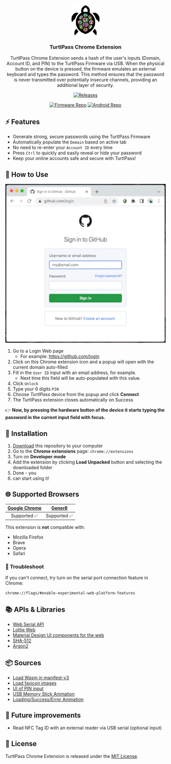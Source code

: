<p align="center">
<img src="https://raw.githubusercontent.com/TurtlPass/turtlpass-firmware-arduino/main/assets/icon.png" alt="logo" width=90>
<h3 align="center">TurtlPass Chrome Extension</h3>
<p align="center">
TurtlPass Chrome Extension sends a hash of the user's inputs (Domain, Account ID, and PIN) to the TurtlPass Firmware via USB. When the physical button on the device is pressed, the firmware emulates an external keyboard and types the password. This method ensures that the password is never transmitted over potentially insecure channels, providing an additional layer of security.
</p>
<p align="center">
<a href="https://github.com/TurtlPass/turtlpass-chrome-extension/releases"><img src="https://img.shields.io/github/v/release/TurtlPass/turtlpass-chrome-extension?color=green&label=Chrome%20Extension&logo=googlechrome" alt="Releases"/></a>
</p>
<p align="center">
<a href="https://github.com/TurtlPass/turtlpass-firmware-arduino"><img src="https://img.shields.io/github/v/release/TurtlPass/turtlpass-firmware-arduino?color=blue&label=Arduino%20Firmware&logo=arduino" alt="Firmware Repo"/></a>
<a href="https://github.com/TurtlPass/turtlpass-android"><img src="https://img.shields.io/github/v/release/TurtlPass/turtlpass-android?color=blue&label=Android%20App&logo=android" alt="Android Repo"/></a>
</p>


## ⚡ Features

* Generate strong, secure passwords using the TurtlPass Firmware
* Automatically populate the `Domain` based on active tab
* No need to re-enter your `Account ID` every time
* Press `Ctrl` to quickly and easily reveal or hide your password
* Keep your online accounts safe and secure with TurtlPass!


## 🔑 How to Use

<img src="assets/how-to.gif" width="512px">

1. Go to a Login Web page
    * For example: https://github.com/login
2. Click on this Chrome extension icon and a popup will open with the current domain auto-filled
3. Fill in the `User ID` input with an email address, for example.
    * Next time this field will be auto-populated with this value.
4. Click `Unlock`
5. Type your 6 digits `PIN`
5. Choose _TurtlPass_ device from the popup and click **Connect**
6. The TurtlPass extension closes automatically on Success

👉 **Now, by pressing the hardware button of the device it starts typing the password in the current input field with focus.**


## 🔧 Installation

1. [Download](https://github.com/TurtlPass/turtlpass-chrome-extension/archive/refs/tags/1.0.0.zip) this repository to your computer
2. Go to the **Chrome extensions** page: `chrome://extensions`
3. Turn on **Developer mode**
4. Add the extension by clicking **Load Unpacked** button and selecting the downloaded folder
5. Done - you 
6. can start using it!

## 🌐 Supported Browsers

| [Google Chrome](https://www.google.com/chrome) | [Gener8](https://gener8ads.com/products/browser) |
| :-----------: | :----------: |
| Supported ✅  | Supported ✅ |

This extension is **not** compatible with:

- Mozilla Firefox
- Brave
- Opera
- Safari


### 🙋 Troubleshoot

If you can't connect, try turn on the serial port connection feature in Chrome:

```
chrome://flags/#enable-experimental-web-platform-features
```


## 📚 APIs & Libraries

* [Web Serial API](https://web.dev/serial/)
* [Lottie Web](https://github.com/airbnb/lottie-web)
* [Material Design UI components for the web](https://github.com/material-components/material-components-web)
* [SHA-512](http://pajhome.org.uk/crypt/)
* [Argon2](https://github.com/antelle/argon2-browser)


## 📦 Sources

* [Load Wasm in manifest-v3](https://groups.google.com/a/chromium.org/g/chromium-extensions/c/sJiaTnFMLHQ/m/y-qT1gplHwAJ)
* [Load favicon images](https://stackoverflow.com/a/15750809/904907)
* [UI of PIN input](https://codepen.io/bradeneast/pen/YzzMoGw)
* [USB Memory Stick Animation](https://lottiefiles.com/20358-usb-memory-stick-animation)
* [Loading/Success/Error Animation](https://lottiefiles.com/627-loading-success-failed)


## 🔮 Future improvements

- Read NFC Tag ID with an external reader via USB serial (optional input)


## 📄 License

TurtlPass Chrome Extension is released under the [MIT License](https://github.com/TurtlPass/turtlpass-chrome-extension/blob/main/LICENSE).
